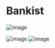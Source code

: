 # Bankist
![image](https://user-images.githubusercontent.com/93324684/172515644-202f0c5f-93d9-43c0-b6ff-a53ed80bacc6.png)

![image](https://user-images.githubusercontent.com/93324684/172515374-19f94990-06f4-4c6d-9201-7d2f7b5f2821.png)
![image](https://user-images.githubusercontent.com/93324684/172515899-9986e35b-607a-4312-a84c-10364147cd2e.png)
